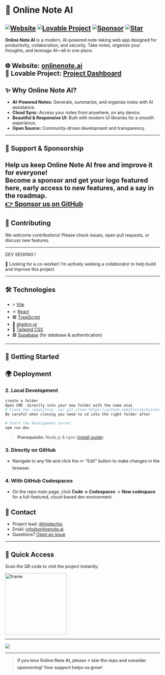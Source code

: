# 🚀 Online Note AI



[![Website](https://img.shields.io/badge/Visit-onlinenote.ai-2ea44f?style=for-the-badge&logo=google-chrome)](https://onlinenote.ai)
[![Lovable Project](https://img.shields.io/badge/Powered%20by-Lovable-blueviolet?style=for-the-badge)](https://lovable.dev/projects/537bfa69-8d92-4d14-93ac-53fede0eeabf)
[![Sponsor](https://img.shields.io/badge/Sponsor%20us-❤-red?style=for-the-badge)](https://github.com/sponsors/hlsitechio)
[![Star](https://img.shields.io/github/stars/hlsitechio/onai?style=social)](https://github.com/hlsitechio/onai/stargazers)
---

**Online Note AI** is a modern, AI-powered note-taking web app designed for productivity, collaboration, and security. Take notes, organize your thoughts, and leverage AI—all in one place.

🌐 **Website**: [onlinenote.ai](https://onlinenote.ai)  
🔗 **Lovable Project**: [Project Dashboard](https://lovable.dev/projects/537bfa69-8d92-4d14-93ac-53fede0eeabf)
---

## ✨ Why Online Note AI?

- **AI-Powered Notes:** Generate, summarize, and organize notes with AI assistance.
- **Cloud Sync:** Access your notes from anywhere, on any device.
- **Beautiful & Responsive UI:** Built with modern UI libraries for a smooth experience.
- **Open Source:** Community-driven development and transparency.

---

## 💖 Support & Sponsorship

Help us keep Online Note AI free and improve it for everyone!  
**Become a sponsor and get your logo featured here, early access to new features, and a say in the roadmap.**  
[👉 Sponsor us on GitHub](https://github.com/sponsors/hlsitechio)
---

## 🤝 Contributing

We welcome contributions! Please check issues, open pull requests, or discuss new features.

---

DEV SEEKING ! 

🚀 Looking for a co-worker!
I’m actively seeking a collaborator to help build and improve this project. 

---

## 🛠️ Technologies

- ⚡️ [Vite](https://vitejs.dev/)
- ⚛️ [React](https://react.dev/)
- 🟦 [TypeScript](https://www.typescriptlang.org/)
- 🎨 [shadcn-ui](https://ui.shadcn.com/)
- 💨 [Tailwind CSS](https://tailwindcss.com/)
- 🟩 [Supabase](https://supabase.com/) (for database & authentication)
  
---

## 🚀 Getting Started

## 🌍 Deployment

### 2. **Local Development**

```sh
create a folder
Open CMD  directly into your new folder with the name onai
# Clone the repository  sur git clone https://github.com/hlsitechio/onai.git 
Be careful when cloning you need to cd into the right folder after 

# Start the development server
npm run dev
```

> **Prerequisite:** Node.js & npm ([install guide](https://github.com/nvm-sh/nvm#installing-and-updating))

### 3. **Directly on GitHub**

- Navigate to any file and click the ✏️ "Edit" button to make changes in the browser.

### 4. **With GitHub Codespaces**

- On the repo main page, click **Code → Codespaces** → **New codespace** for a full-featured, cloud-based dev environment.



## 📣 Contact

- Project lead: [@hlsitechio](https://github.com/hlsitechio)
- Email: [info@onlinenote.ai](mailto:info@onlinenote.ai)
- Questions? [Open an issue](https://github.com/hlsitechio/oneai/issues)

---

## 📱 Quick Access

Scan the QR code to visit the project instantly:

<img src="https://github.com/user-attachments/assets/3dcc9c05-4aef-49dc-86a8-5dc5ce45b796" alt="frame" width="200"/>

---

<a href="https://www.buymeacoffee.com/onlinenoteai"><img src="https://img.buymeacoffee.com/button-api/?text=Buy me! Stay free forever!&emoji=🤑&slug=onlinenoteai&button_colour=213e87&font_colour=ffffff&font_family=Inter&outline_colour=ffffff&coffee_colour=FFDD00" /></a>

---

> **If you love Online Note AI, please ⭐ star the repo and consider sponsoring! Your support helps us grow!**
> 
